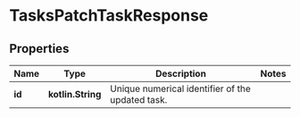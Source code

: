 
# TasksPatchTaskResponse

## Properties
Name | Type | Description | Notes
------------ | ------------- | ------------- | -------------
**id** | **kotlin.String** | Unique numerical identifier of the updated task. | 



